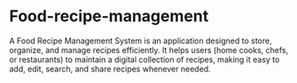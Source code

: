 # Food-recipe-management
A Food Recipe Management System is an application designed to store, organize, and manage recipes efficiently. It helps users (home cooks, chefs, or restaurants) to maintain a digital collection of recipes, making it easy to add, edit, search, and share recipes whenever needed.

